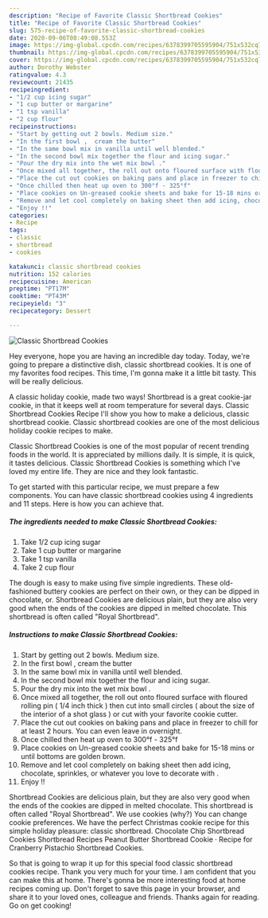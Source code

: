 ```yaml
---
description: "Recipe of Favorite Classic Shortbread Cookies"
title: "Recipe of Favorite Classic Shortbread Cookies"
slug: 575-recipe-of-favorite-classic-shortbread-cookies
date: 2020-09-06T08:49:08.553Z
image: https://img-global.cpcdn.com/recipes/6378399705595904/751x532cq70/classic-shortbread-cookies-recipe-main-photo.jpg
thumbnail: https://img-global.cpcdn.com/recipes/6378399705595904/751x532cq70/classic-shortbread-cookies-recipe-main-photo.jpg
cover: https://img-global.cpcdn.com/recipes/6378399705595904/751x532cq70/classic-shortbread-cookies-recipe-main-photo.jpg
author: Dorothy Webster
ratingvalue: 4.3
reviewcount: 21435
recipeingredient:
- "1/2 cup icing sugar"
- "1 cup butter or margarine"
- "1 tsp vanilla"
- "2 cup flour"
recipeinstructions:
- "Start by getting out 2 bowls. Medium size."
- "In the first bowl ,  cream the butter"
- "In the same bowl mix in vanilla until well blended."
- "In the second bowl mix together the flour and icing sugar."
- "Pour the dry mix into the wet mix bowl ."
- "Once mixed all together, the roll out onto floured surface with floured rolling pin ( 1/4 inch thick ) then cut into small circles ( about the size of the interior of a shot glass ) or cut with your favorite cookie cutter."
- "Place the cut out cookies on baking pans and place in freezer to chill for at least 2 hours. You can even leave in overnight."
- "Once chilled then heat up oven to 300°f - 325°f"
- "Place cookies on Un-greased cookie sheets and bake for 15-18 mins or until bottoms are golden brown."
- "Remove and let cool completely on baking sheet then add icing, chocolate, sprinkles, or whatever you love to decorate with ."
- "Enjoy !!"
categories:
- Recipe
tags:
- classic
- shortbread
- cookies

katakunci: classic shortbread cookies 
nutrition: 152 calories
recipecuisine: American
preptime: "PT17M"
cooktime: "PT43M"
recipeyield: "3"
recipecategory: Dessert

---
```



![Classic Shortbread Cookies](https://img-global.cpcdn.com/recipes/6378399705595904/751x532cq70/classic-shortbread-cookies-recipe-main-photo.jpg)

Hey everyone, hope you are having an incredible day today. Today, we're going to prepare a distinctive dish, classic shortbread cookies. It is one of my favorites food recipes. This time, I'm gonna make it a little bit tasty. This will be really delicious.

A classic holiday cookie, made two ways! Shortbread is a great cookie-jar cookie, in that it keeps well at room temperature for several days. Classic Shortbread Cookies Recipe I&#39;ll show you how to make a delicious, classic shortbread cookie. Classic shortbread cookies are one of the most delicious holiday cookie recipes to make.

Classic Shortbread Cookies is one of the most popular of recent trending foods in the world. It is appreciated by millions daily. It is simple, it is quick, it tastes delicious. Classic Shortbread Cookies is something which I've loved my entire life. They are nice and they look fantastic.


To get started with this particular recipe, we must prepare a few components. You can have classic shortbread cookies using 4 ingredients and 11 steps. Here is how you can achieve that.

<!--inarticleads1-->

##### The ingredients needed to make Classic Shortbread Cookies:

1. Take 1/2 cup icing sugar
1. Take 1 cup butter or margarine
1. Take 1 tsp vanilla
1. Take 2 cup flour


The dough is easy to make using five simple ingredients. These old-fashioned buttery cookies are perfect on their own, or they can be dipped in chocolate, or. Shortbread Cookies are delicious plain, but they are also very good when the ends of the cookies are dipped in melted chocolate. This shortbread is often called &#34;Royal Shortbread&#34;. 

<!--inarticleads2-->

##### Instructions to make Classic Shortbread Cookies:

1. Start by getting out 2 bowls. Medium size.
1. In the first bowl ,  cream the butter
1. In the same bowl mix in vanilla until well blended.
1. In the second bowl mix together the flour and icing sugar.
1. Pour the dry mix into the wet mix bowl .
1. Once mixed all together, the roll out onto floured surface with floured rolling pin ( 1/4 inch thick ) then cut into small circles ( about the size of the interior of a shot glass ) or cut with your favorite cookie cutter.
1. Place the cut out cookies on baking pans and place in freezer to chill for at least 2 hours. You can even leave in overnight.
1. Once chilled then heat up oven to 300°f - 325°f
1. Place cookies on Un-greased cookie sheets and bake for 15-18 mins or until bottoms are golden brown.
1. Remove and let cool completely on baking sheet then add icing, chocolate, sprinkles, or whatever you love to decorate with .
1. Enjoy !!


Shortbread Cookies are delicious plain, but they are also very good when the ends of the cookies are dipped in melted chocolate. This shortbread is often called &#34;Royal Shortbread&#34;. We use cookies (why?) You can change cookie preferences. We have the perfect Christmas cookie recipe for this simple holiday pleasure: classic shortbread. Chocolate Chip Shortbread Cookies Shortbread Recipes Peanut Butter Shortbread Cookie · Recipe for Cranberry Pistachio Shortbread Cookies. 

So that is going to wrap it up for this special food classic shortbread cookies recipe. Thank you very much for your time. I am confident that you can make this at home. There's gonna be more interesting food at home recipes coming up. Don't forget to save this page in your browser, and share it to your loved ones, colleague and friends. Thanks again for reading. Go on get cooking!
